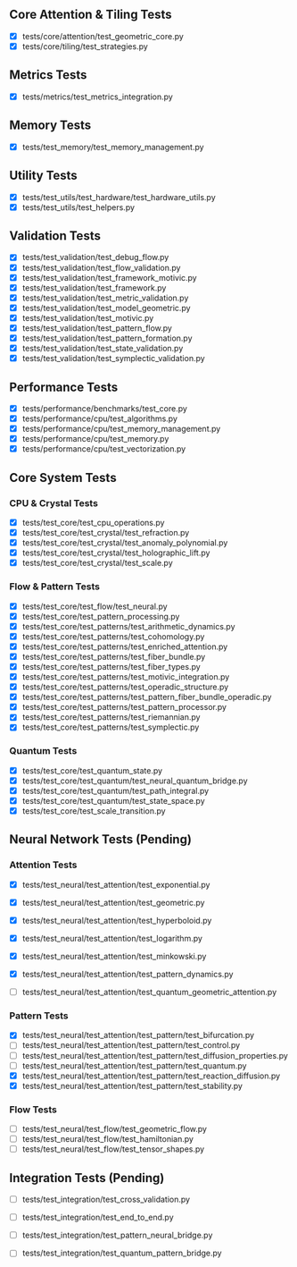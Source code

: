 ## Core Attention & Tiling Tests
- [x] tests/core/attention/test_geometric_core.py
- [x] tests/core/tiling/test_strategies.py

## Metrics Tests
- [x] tests/metrics/test_metrics_integration.py

## Memory Tests
- [x] tests/test_memory/test_memory_management.py

## Utility Tests
- [x] tests/test_utils/test_hardware/test_hardware_utils.py
- [x] tests/test_utils/test_helpers.py

## Validation Tests
- [x] tests/test_validation/test_debug_flow.py
- [x] tests/test_validation/test_flow_validation.py
- [x] tests/test_validation/test_framework_motivic.py
- [x] tests/test_validation/test_framework.py
- [x] tests/test_validation/test_metric_validation.py
- [x] tests/test_validation/test_model_geometric.py
- [x] tests/test_validation/test_motivic.py
- [x] tests/test_validation/test_pattern_flow.py
- [x] tests/test_validation/test_pattern_formation.py
- [x] tests/test_validation/test_state_validation.py
- [x] tests/test_validation/test_symplectic_validation.py

## Performance Tests
- [x] tests/performance/benchmarks/test_core.py
- [x] tests/performance/cpu/test_algorithms.py
- [x] tests/performance/cpu/test_memory_management.py
- [x] tests/performance/cpu/test_memory.py
- [x] tests/performance/cpu/test_vectorization.py

## Core System Tests
### CPU & Crystal Tests
- [x] tests/test_core/test_cpu_operations.py
- [x] tests/test_core/test_crystal/test_refraction.py
- [x] tests/test_core/test_crystal/test_anomaly_polynomial.py
- [x] tests/test_core/test_crystal/test_holographic_lift.py
- [x] tests/test_core/test_crystal/test_scale.py

### Flow & Pattern Tests
- [x] tests/test_core/test_flow/test_neural.py
- [x] tests/test_core/test_pattern_processing.py
- [x] tests/test_core/test_patterns/test_arithmetic_dynamics.py
- [x] tests/test_core/test_patterns/test_cohomology.py
- [x] tests/test_core/test_patterns/test_enriched_attention.py
- [x] tests/test_core/test_patterns/test_fiber_bundle.py
- [x] tests/test_core/test_patterns/test_fiber_types.py
- [x] tests/test_core/test_patterns/test_motivic_integration.py
- [x] tests/test_core/test_patterns/test_operadic_structure.py
- [x] tests/test_core/test_patterns/test_pattern_fiber_bundle_operadic.py
- [x] tests/test_core/test_patterns/test_pattern_processor.py
- [x] tests/test_core/test_patterns/test_riemannian.py
- [x] tests/test_core/test_patterns/test_symplectic.py

### Quantum Tests
- [x] tests/test_core/test_quantum_state.py
- [x] tests/test_core/test_quantum/test_neural_quantum_bridge.py
- [x] tests/test_core/test_quantum/test_path_integral.py
- [x] tests/test_core/test_quantum/test_state_space.py
- [x] tests/test_core/test_scale_transition.py

## Neural Network Tests (Pending)
### Attention Tests
- [x] tests/test_neural/test_attention/test_exponential.py
- [x] tests/test_neural/test_attention/test_geometric.py
- [x] tests/test_neural/test_attention/test_hyperboloid.py
- [x] tests/test_neural/test_attention/test_logarithm.py
- [x] tests/test_neural/test_attention/test_minkowski.py
- [x] tests/test_neural/test_attention/test_pattern_dynamics.py
- [ ] tests/test_neural/test_attention/test_quantum_geometric_attention.py


### Pattern Tests
- [x] tests/test_neural/test_attention/test_pattern/test_bifurcation.py
- [ ] tests/test_neural/test_attention/test_pattern/test_control.py
- [ ] tests/test_neural/test_attention/test_pattern/test_diffusion_properties.py
- [ ] tests/test_neural/test_attention/test_pattern/test_quantum.py
- [x] tests/test_neural/test_attention/test_pattern/test_reaction_diffusion.py
- [x] tests/test_neural/test_attention/test_pattern/test_stability.py

### Flow Tests
- [ ] tests/test_neural/test_flow/test_geometric_flow.py
- [ ] tests/test_neural/test_flow/test_hamiltonian.py
- [ ] tests/test_neural/test_flow/test_tensor_shapes.py

## Integration Tests (Pending)
- [ ] tests/test_integration/test_cross_validation.py
- [ ] tests/test_integration/test_end_to_end.py
- [ ] tests/test_integration/test_pattern_neural_bridge.py
- [ ] tests/test_integration/test_quantum_pattern_bridge.py

